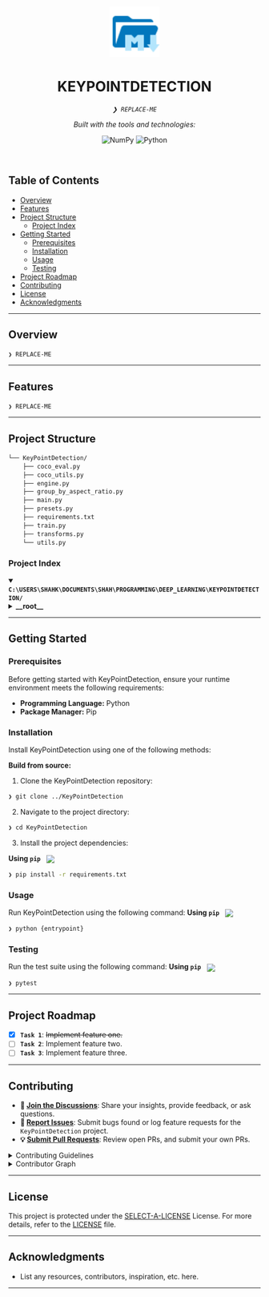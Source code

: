 <p align="center">
  <img src="https://raw.githubusercontent.com/PKief/vscode-material-icon-theme/ec559a9f6bfd399b82bb44393651661b08aaf7ba/icons/folder-markdown-open.svg" width="20%" alt="KEYPOINTDETECTION-logo">
</p>
<p align="center">
    <h1 align="center">KEYPOINTDETECTION</h1>
</p>
<p align="center">
    <em><code>❯ REPLACE-ME</code></em>
</p>
<p align="center">
	<!-- local repository, no metadata badges. --></p>
<p align="center">
		<em>Built with the tools and technologies:</em>
</p>
<p align="center">
	<img src="https://img.shields.io/badge/NumPy-013243.svg?style=default&logo=NumPy&logoColor=white" alt="NumPy">
	<img src="https://img.shields.io/badge/Python-3776AB.svg?style=default&logo=Python&logoColor=white" alt="Python">

</p>
<br>

##  Table of Contents

- [ Overview](#-overview)
- [ Features](#-features)
- [ Project Structure](#-project-structure)
  - [ Project Index](#-project-index)
- [ Getting Started](#-getting-started)
  - [ Prerequisites](#-prerequisites)
  - [ Installation](#-installation)
  - [ Usage](#-usage)
  - [ Testing](#-testing)
- [ Project Roadmap](#-project-roadmap)
- [ Contributing](#-contributing)
- [ License](#-license)
- [ Acknowledgments](#-acknowledgments)

---

##  Overview

<code>❯ REPLACE-ME</code>

---

##  Features

<code>❯ REPLACE-ME</code>

---

##  Project Structure

```sh
└── KeyPointDetection/
    ├── coco_eval.py
    ├── coco_utils.py
    ├── engine.py
    ├── group_by_aspect_ratio.py
    ├── main.py
    ├── presets.py
    ├── requirements.txt
    ├── train.py
    ├── transforms.py
    └── utils.py
```


###  Project Index
<details open>
	<summary><b><code>C:\USERS\SHAHK\DOCUMENTS\SHAH\PROGRAMMING\DEEP_LEARNING\KEYPOINTDETECTION/</code></b></summary>
	<details> <!-- __root__ Submodule -->
		<summary><b>__root__</b></summary>
		<blockquote>
			<table>
			<tr>
				<td><b><a href='C:\Users\shahk\Documents\Shah\Programming\Deep_Learning\KeyPointDetection/blob/master/coco_eval.py'>coco_eval.py</a></b></td>
				<td><code>❯ REPLACE-ME</code></td>
			</tr>
			<tr>
				<td><b><a href='C:\Users\shahk\Documents\Shah\Programming\Deep_Learning\KeyPointDetection/blob/master/coco_utils.py'>coco_utils.py</a></b></td>
				<td><code>❯ REPLACE-ME</code></td>
			</tr>
			<tr>
				<td><b><a href='C:\Users\shahk\Documents\Shah\Programming\Deep_Learning\KeyPointDetection/blob/master/engine.py'>engine.py</a></b></td>
				<td><code>❯ REPLACE-ME</code></td>
			</tr>
			<tr>
				<td><b><a href='C:\Users\shahk\Documents\Shah\Programming\Deep_Learning\KeyPointDetection/blob/master/group_by_aspect_ratio.py'>group_by_aspect_ratio.py</a></b></td>
				<td><code>❯ REPLACE-ME</code></td>
			</tr>
			<tr>
				<td><b><a href='C:\Users\shahk\Documents\Shah\Programming\Deep_Learning\KeyPointDetection/blob/master/main.py'>main.py</a></b></td>
				<td><code>❯ REPLACE-ME</code></td>
			</tr>
			<tr>
				<td><b><a href='C:\Users\shahk\Documents\Shah\Programming\Deep_Learning\KeyPointDetection/blob/master/presets.py'>presets.py</a></b></td>
				<td><code>❯ REPLACE-ME</code></td>
			</tr>
			<tr>
				<td><b><a href='C:\Users\shahk\Documents\Shah\Programming\Deep_Learning\KeyPointDetection/blob/master/requirements.txt'>requirements.txt</a></b></td>
				<td><code>❯ REPLACE-ME</code></td>
			</tr>
			<tr>
				<td><b><a href='C:\Users\shahk\Documents\Shah\Programming\Deep_Learning\KeyPointDetection/blob/master/train.py'>train.py</a></b></td>
				<td><code>❯ REPLACE-ME</code></td>
			</tr>
			<tr>
				<td><b><a href='C:\Users\shahk\Documents\Shah\Programming\Deep_Learning\KeyPointDetection/blob/master/transforms.py'>transforms.py</a></b></td>
				<td><code>❯ REPLACE-ME</code></td>
			</tr>
			<tr>
				<td><b><a href='C:\Users\shahk\Documents\Shah\Programming\Deep_Learning\KeyPointDetection/blob/master/utils.py'>utils.py</a></b></td>
				<td><code>❯ REPLACE-ME</code></td>
			</tr>
			</table>
		</blockquote>
	</details>
</details>

---
##  Getting Started

###  Prerequisites

Before getting started with KeyPointDetection, ensure your runtime environment meets the following requirements:

- **Programming Language:** Python
- **Package Manager:** Pip


###  Installation

Install KeyPointDetection using one of the following methods:

**Build from source:**

1. Clone the KeyPointDetection repository:
```sh
❯ git clone ../KeyPointDetection
```

2. Navigate to the project directory:
```sh
❯ cd KeyPointDetection
```

3. Install the project dependencies:


**Using `pip`** &nbsp; [<img align="center" src="https://img.shields.io/badge/Pip-3776AB.svg?style={badge_style}&logo=pypi&logoColor=white" />](https://pypi.org/project/pip/)

```sh
❯ pip install -r requirements.txt
```




###  Usage
Run KeyPointDetection using the following command:
**Using `pip`** &nbsp; [<img align="center" src="https://img.shields.io/badge/Pip-3776AB.svg?style={badge_style}&logo=pypi&logoColor=white" />](https://pypi.org/project/pip/)

```sh
❯ python {entrypoint}
```


###  Testing
Run the test suite using the following command:
**Using `pip`** &nbsp; [<img align="center" src="https://img.shields.io/badge/Pip-3776AB.svg?style={badge_style}&logo=pypi&logoColor=white" />](https://pypi.org/project/pip/)

```sh
❯ pytest
```


---
##  Project Roadmap

- [X] **`Task 1`**: <strike>Implement feature one.</strike>
- [ ] **`Task 2`**: Implement feature two.
- [ ] **`Task 3`**: Implement feature three.

---

##  Contributing

- **💬 [Join the Discussions](https://LOCAL/Deep_Learning/KeyPointDetection/discussions)**: Share your insights, provide feedback, or ask questions.
- **🐛 [Report Issues](https://LOCAL/Deep_Learning/KeyPointDetection/issues)**: Submit bugs found or log feature requests for the `KeyPointDetection` project.
- **💡 [Submit Pull Requests](https://LOCAL/Deep_Learning/KeyPointDetection/blob/main/CONTRIBUTING.md)**: Review open PRs, and submit your own PRs.

<details closed>
<summary>Contributing Guidelines</summary>

1. **Fork the Repository**: Start by forking the project repository to your LOCAL account.
2. **Clone Locally**: Clone the forked repository to your local machine using a git client.
   ```sh
   git clone C:\Users\shahk\Documents\Shah\Programming\Deep_Learning\KeyPointDetection
   ```
3. **Create a New Branch**: Always work on a new branch, giving it a descriptive name.
   ```sh
   git checkout -b new-feature-x
   ```
4. **Make Your Changes**: Develop and test your changes locally.
5. **Commit Your Changes**: Commit with a clear message describing your updates.
   ```sh
   git commit -m 'Implemented new feature x.'
   ```
6. **Push to LOCAL**: Push the changes to your forked repository.
   ```sh
   git push origin new-feature-x
   ```
7. **Submit a Pull Request**: Create a PR against the original project repository. Clearly describe the changes and their motivations.
8. **Review**: Once your PR is reviewed and approved, it will be merged into the main branch. Congratulations on your contribution!
</details>

<details closed>
<summary>Contributor Graph</summary>
<br>
<p align="left">
   <a href="https://LOCAL{/Deep_Learning/KeyPointDetection/}graphs/contributors">
      <img src="https://contrib.rocks/image?repo=Deep_Learning/KeyPointDetection">
   </a>
</p>
</details>

---

##  License

This project is protected under the [SELECT-A-LICENSE](https://choosealicense.com/licenses) License. For more details, refer to the [LICENSE](https://choosealicense.com/licenses/) file.

---

##  Acknowledgments

- List any resources, contributors, inspiration, etc. here.

---
